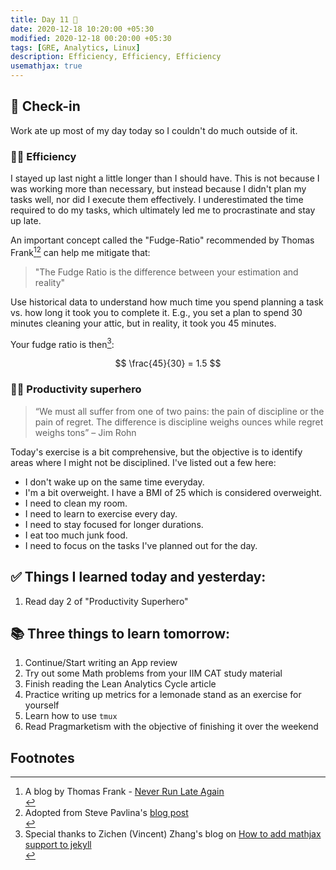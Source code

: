 ```yaml
---
title: Day 11 🍓
date: 2020-12-18 10:20:00 +05:30
modified: 2020-12-18 00:20:00 +05:30
tags: [GRE, Analytics, Linux]
description: Efficiency, Efficiency, Efficiency
usemathjax: true
---
```


## 📩 Check-in

Work ate up most of my day today so I couldn't do much outside of it.

### 🏃‍♀️ Efficiency

I stayed up last night a little longer than I should have. This is not because I was working more than necessary, but instead because I didn't plan my tasks well, nor did I execute them effectively.  I underestimated the time required to do my tasks, which ultimately led me to procrastinate and stay up late.

An important concept called the "Fudge-Ratio" recommended by Thomas Frank[^1][^2] can help me mitigate that:

> "The Fudge Ratio is the difference between your estimation and reality"

Use historical data to understand how much time you spend planning a task vs. how long it took you to complete it. E.g., you set a plan to spend 30 minutes cleaning your attic, but in reality, it took you 45 minutes.

Your fudge ratio is then[^3]:

$$ \frac{45}{30} = 1.5 $$

### 🦸🏻 Productivity superhero

> “We must all suffer from one of two pains: the pain of discipline or the pain of regret. The difference is discipline weighs ounces while regret weighs tons” – Jim Rohn

Today's exercise is a bit comprehensive, but the objective is to identify areas where I might not be disciplined. I've listed out a few here:

- I don't wake up on the same time everyday.
- I'm a bit overweight. I have a BMI of 25 which is considered overweight.
- I need to clean my room.
- I need to learn to exercise every day.
- I need to stay focused for longer durations.
- I eat too much junk food.
- I need to focus on the tasks I've planned out for the day.

## ✅ Things I learned today and yesterday:

1. Read day 2 of "Productivity Superhero"

## 📚 Three things to learn tomorrow:

1. Continue/Start writing an App review
2. Try out some Math problems from your IIM CAT study material
3. Finish reading the Lean Analytics Cycle article
4. Practice writing up metrics for a lemonade stand as an exercise for yourself
5. Learn how to use `tmux`
6. Read Pragmarketism with the objective of finishing it over the weekend

## Footnotes

[^1]: <div class="footnote">A blog by Thomas Frank - <a href="https://collegeinfogeek.com/never-run-late-again/#utilize-a-fudge-ratio" target="_blank" rel="noopener">Never Run Late Again</a></div>
[^2]: <div class="footnote">Adopted from Steve Pavlina's <a href="http://www.stevepavlina.com/blog/2008/05/how-to-make-accurate-time-estimates/" target="_blank" rel="noopener">blog post</a></div>
[^3]: <div class="footnote">Special thanks to Zichen (Vincent) Zhang's blog on <a href="http://webdocs.cs.ualberta.ca/~zichen2/blog/coding/setup/2019/02/17/how-to-add-mathjax-support-to-jekyll.html" target="_blank" rel="noopener">How to add mathjax support to jekyll</a></div>